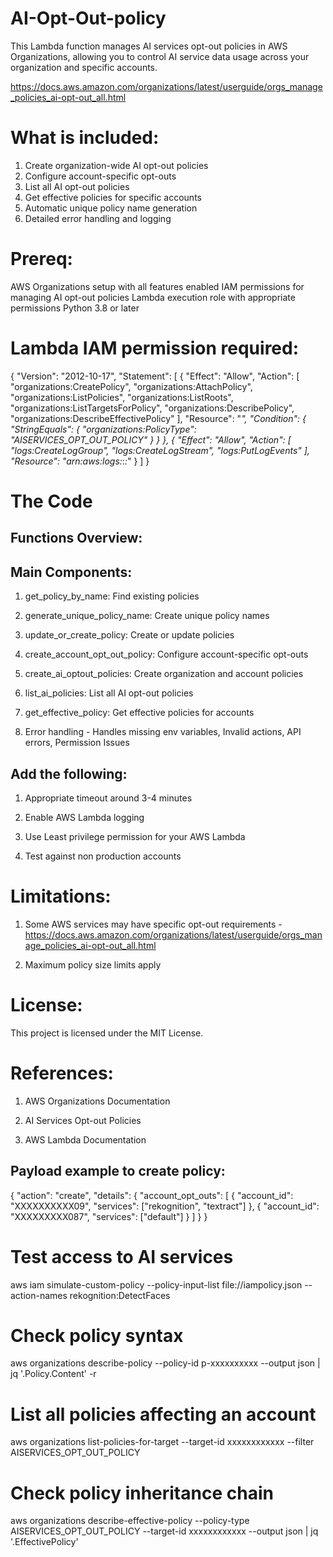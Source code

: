 # AI-Opt-Out-policy

This Lambda function manages AI services opt-out policies in AWS Organizations, allowing you to control AI service data usage across your organization and specific accounts.

https://docs.aws.amazon.com/organizations/latest/userguide/orgs_manage_policies_ai-opt-out_all.html

# What is included:

1. Create organization-wide AI opt-out policies
2. Configure account-specific opt-outs
3. List all AI opt-out policies
4. Get effective policies for specific accounts
5. Automatic unique policy name generation
6. Detailed error handling and logging

# Prereq:
AWS Organizations setup with all features enabled
IAM permissions for managing AI opt-out policies
Lambda execution role with appropriate permissions
Python 3.8 or later


# Lambda IAM permission required:

{
	"Version": "2012-10-17",
	"Statement": [
		{
			"Effect": "Allow",
			"Action": [
				"organizations:CreatePolicy",
				"organizations:AttachPolicy",
				"organizations:ListPolicies",
				"organizations:ListRoots",
				"organizations:ListTargetsForPolicy",
				"organizations:DescribePolicy",
				"organizations:DescribeEffectivePolicy"
			],
			"Resource": "*",
			"Condition": {
				"StringEquals": {
					"organizations:PolicyType": "AISERVICES_OPT_OUT_POLICY"
				}
			}
		},
		{
			"Effect": "Allow",
			"Action": [
				"logs:CreateLogGroup",
				"logs:CreateLogStream",
				"logs:PutLogEvents"
			],
			"Resource": "arn:aws:logs:*:*:*"
		}
	]
}

# The Code 
## Functions Overview:
## Main Components:

1. get_policy_by_name: Find existing policies

2. generate_unique_policy_name: Create unique policy names

3. update_or_create_policy: Create or update policies

4. create_account_opt_out_policy: Configure account-specific opt-outs

5. create_ai_optout_policies: Create organization and account policies

6. list_ai_policies: List all AI opt-out policies

7. get_effective_policy: Get effective policies for accounts
   
9. Error handling - Handles missing env variables, Invalid actions,  API errors, Permission Issues

## Add the following:
1. Appropriate timeout around 3-4 minutes
   
2. Enable AWS Lambda logging
   
3. Use Least privilege permission for your AWS Lambda
   
4. Test against non production accounts

# Limitations:
1. Some AWS services may have specific opt-out requirements - https://docs.aws.amazon.com/organizations/latest/userguide/orgs_manage_policies_ai-opt-out_all.html

2. Maximum policy size limits apply


# License:
This project is licensed under the MIT License.

# References:
1. AWS Organizations Documentation
   
2. AI Services Opt-out Policies

3. AWS Lambda Documentation

## Payload example to create policy:
{
    "action": "create",
    "details": {
        "account_opt_outs": [
            {
                "account_id": "XXXXXXXXXX09",
                "services": ["rekognition", "textract"]
            },
            {
                "account_id": "XXXXXXXXX087",
                "services": ["default"]
            }
        ]
    }
}


# Test access to AI services
aws iam simulate-custom-policy --policy-input-list file://iampolicy.json --action-names rekognition:DetectFaces

# Check policy syntax
aws organizations describe-policy --policy-id p-xxxxxxxxxx --output json | jq '.Policy.Content' -r

# List all policies affecting an account
aws organizations list-policies-for-target --target-id xxxxxxxxxxxx --filter AISERVICES_OPT_OUT_POLICY

# Check policy inheritance chain
aws organizations describe-effective-policy --policy-type AISERVICES_OPT_OUT_POLICY --target-id xxxxxxxxxxxx --output json | jq '.EffectivePolicy'


